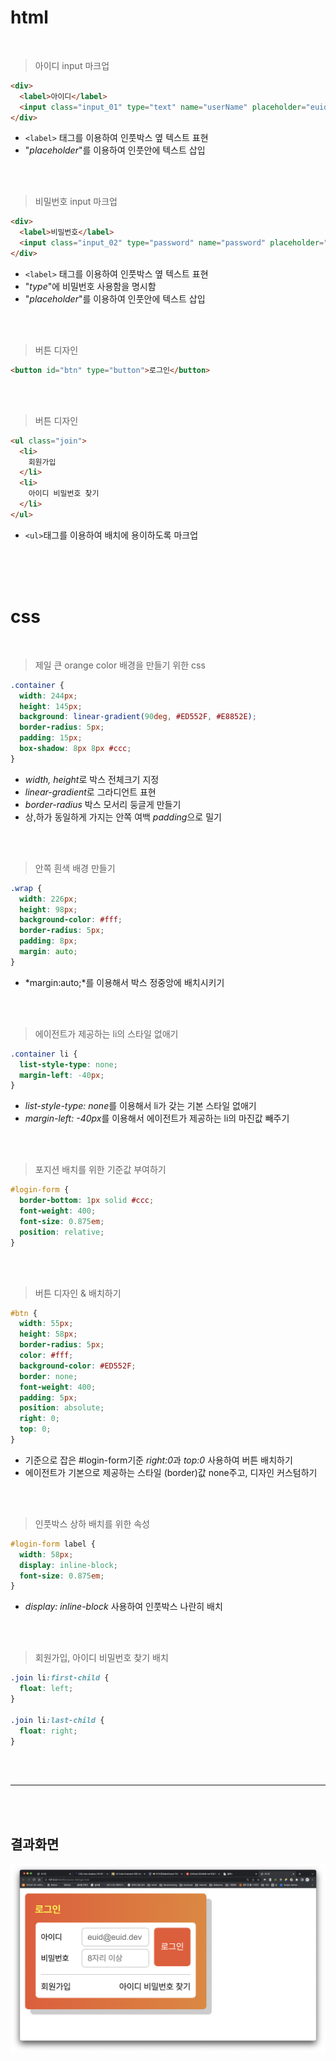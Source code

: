 <!-- heading -->
# html
</br>

<!-- Quote -->
> 아이디 input 마크업

```html
<div>
  <label>아이디</label>
  <input class="input_01" type="text" name="userName" placeholder="euid@euid.dev">
</div>
```

- `<label>` 태그를 이용하여 인풋박스 옆 텍스트 표현
- "*placeholder*"를 이용하여 인풋안에 텍스트 삽입 

</br>
</br>

> 비밀번호 input 마크업

```html
<div>
  <label>비밀번호</label>
  <input class="input_02" type="password" name="password" placeholder="8자리 이상">
</div>
```

- `<label>` 태그를 이용하여 인풋박스 옆 텍스트 표현
- "*type*"에 비밀번호 사용함을 명시함 
- "*placeholder*"를 이용하여 인풋안에 텍스트 삽입 

</br>
</br>

> 버튼 디자인

```html
<button id="btn" type="button">로그인</button>
```

</br>
</br>

> 버튼 디자인

```html
<ul class="join">
  <li>
    회원가입
  </li>
  <li>
    아이디 비밀번호 찾기
  </li>
</ul>
```

- `<ul>`태그를 이용하여 배치에 용이하도록 마크업

</br>
</br>
</br>

<!-- heading -->
# css
</br>

<!-- Quote -->
> 제일 큰 orange color 배경을 만들기 위한 css

```css
.container {
  width: 244px;
  height: 145px;
  background: linear-gradient(90deg, #ED552F, #E8852E);
  border-radius: 5px;
  padding: 15px;
  box-shadow: 8px 8px #ccc;
}
```

- *width, height*로 박스 전체크기 지정
- *linear-gradient*로 그라디언트 표현
- *border-radius* 박스 모서리 둥글게 만들기
- 상,하가 동일하게 가지는 안쪽 여백 *padding*으로 밀기
 

</br>
</br>


> 안쪽 흰색 배경 만들기

```css
.wrap {
  width: 226px;
  height: 98px;
  background-color: #fff;
  border-radius: 5px;
  padding: 8px;
  margin: auto;
}
```

- *margin:auto;*를 이용해서 박스 정중앙에 배치시키기

</br>
</br>


> 에이전트가 제공하는 li의 스타일 없애기

```css
.container li {
  list-style-type: none;
  margin-left: -40px;
}
```

- *list-style-type: none*를 이용해서 li가 갖는 기본 스타일 없애기
- *margin-left: -40px*를 이용해서 에이전트가 제공하는 li의 마진값 빼주기

</br>
</br>


> 포지션 배치를 위한 기준값 부여하기

```css
#login-form {
  border-bottom: 1px solid #ccc;
  font-weight: 400;
  font-size: 0.875em;
  position: relative;
}
```

</br>
</br>


> 버튼 디자인 & 배치하기

```css
#btn {
  width: 55px;
  height: 58px;
  border-radius: 5px;
  color: #fff;
  background-color: #ED552F;
  border: none;
  font-weight: 400;
  padding: 5px;
  position: absolute;
  right: 0;
  top: 0;
}
```

- 기준으로 잡은 #login-form기준 *right:0*과 *top:0* 사용하여 버튼 배치하기
- 에이전트가 기본으로 제공하는 스타일 (border)값 none주고, 디자인 커스텀하기
 

</br>
</br>


> 인풋박스 상하 배치를 위한 속성

```css
#login-form label {
  width: 58px;
  display: inline-block;
  font-size: 0.875em;
}
```

- *display: inline-block* 사용하여 인풋박스 나란히 배치
 
</br>
</br>


> 회원가입, 아이디 비밀번호 찾기 배치

```css
.join li:first-child {
  float: left;
}

.join li:last-child {
  float: right;
}
```

</br>
</br>

---

</br>
</br>

<!-- Quote -->
## 결과화면

<!-- Image -->
![과제-02 결과물](./images/Mission-02.png)
